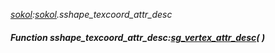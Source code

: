 _[sokol](../../modules/sokol/sokol-module.md):[sokol](../../modules/sokol/sokol-module.md).sshape\_texcoord\_attr\_desc_
##### Function sshape\_texcoord\_attr\_desc:[sg_vertex_attr_desc](../../modules/sokol/sokol-sg_vertex_attr_desc.md)(  )
